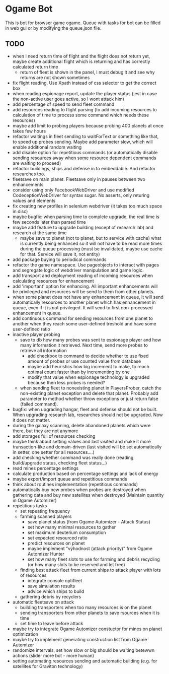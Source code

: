 Ogame Bot
=============

This is bot for browser game ogame. 
Queue with tasks for bot can be filled in web gui or by modifying the queue.json file.

TODO
-----
- when I need return time of flight and the flight does not return yet, maybe create additional flight which is returning and has correctly calculated return time
	- return of fleet is shown in the panel, I must debug it and see why returns are not shown sometimes
- fix flight reading. Use Xpath instead of css selector to get the correct box
- when reading espionage report, update the player status (jest in case the non-active user goes active, so I wont attack him)
- add percentage of speed to send fleet command
- add resources reading to flight parsing (to add incoming resources to calculation of time to process some command which needs these resources)
- maybe add limit to probing players because probing 400 planets at once takes few hours
- refactor waitings in fleet sending to waitForText or something like that, to speed up probes sending. Maybe add parameter slow, which will enable additional random waiting
- add disable option for repetitious commands (or automatically disable sending resources away when some resource dependent commands are waiting to proceed)
- refactor buildings, ships and defense in to embeddable. And refactor researches too.
- fleetsave on main planet. Fleetsave only in pauses between two enhancements
- consider using only FacebookWebDriver and use modified CodeceptionWebDriver for syntax sugar. No asserts, only returing values and elements
- fix creating new profiles in selenium webdriver (it takes too much space in disc)
- maybe bugfix: when parsing time to complete upgrade, the real time is few seconds later than parsed time
- maybe add feature to upgrade building (except of research lab) and research at the same time
	- maybe save to planet (not to planet, but to service with cache) what is currently being enhanced so it will not have to be read more times during the queue processing (must be invalidated, maybe use cache for that. Service will save it, not entity)
- add package buying to periodical commands
- refactor the game namespace. Use pageobjects to interact with pages and segregate logic of webdriver manipulation and game logic.
- add transport and deployment reading of incoming resources when calculating resources for enhancement
- add 'important' option for enhancing. All important enhancements will be privileged and resources will be send to them from other planets.
- when some planet does not have any enhancement in queue, it will send automatically resources to another planet which has enhancement in queue, even if it is not privileged. It will send to first non-processed enhancement in queue.
- add continuous command for sending resources from one planet to another when they reach some user-defined treshold and have some user-defined ratio
- inactive player probing
	- save to db how many probes was sent to espionage player and how many information it retrieved. Next time, send more probes to retrieve all information
		- add checkbox to command to decide whether to use fixed amount of probes or use counted value from database
		- maybe add heuristics how big increment to make, to reach optimal count faster than by incrementing by one
		- modify that value when espionage technology is upgraded because then less probes is needed?
	- when sending fleet to nonexisting planet in PlayersProber, catch the non-existing planet exception and delete that planet. Probably add parameter to method whether throw exceptions or just return false (failed command). 
- bugfix: when upgrading hangar, fleet and defense should not be built. When upgrading research lab, researches should not be upgraded. Now it does not matter.
- during the galaxy scanning, delete abandoned planets which were there, but they are not anymore
- add storages full of resources checking
- maybe think about setting values and last visited and make it more transaction-like and domain-driven (last visited will be set automatically in setter, one setter for all resources....)
- add checking whether command was really done (reading build/upgrade status, checking fleet status...)
- read mines percentage settings
- calculate production based on percentage settings and lack of energy
- maybe export/import queue and repetitious commands
- think about routines implementation (repetitious commands)
- automatically buy new probes when probes are destroyed when gathering data and buy new satellites when destroyed (Maintain quantity in Ogame Automizer)
- repetitious tasks
	- set repeating frequency
	- farming scanned players 
		- save planet status (from Ogame Automizer - Attack Status)
		- set how many minimal resources to gather
		- set maximum deuterium consumption
		- set expected resourced ratio
		- predict resources on planet
		- maybe implement "výhodnost (attack priority)" from Ogame Automizer Hunter 
		- set how many fleet slots to use for farming and debris recycling (or how many slots to be reserved and let free)
	- finding best attack fleet from current ships to attack player with lots of resources
		- integrate console optifleet
		- save simulation results
		- advice which ships to build
	- gathering debris by recyclers
- automatic fleetsave on attack
	- building transporters when too many resources is on the planet
	- sending transporters from other planets to save rsources when it is time
	- set time to leave before attack
- maybe try to integrate Ogame Automizer constuctor for mines on planet optimization
- maybe try to implement generating construction list from Ogame Automizer
- randomize intervals, set how slow or big should be waiting betewwn actions (slider more bot - more human)
- setting automating resources sending and automatic building (e.g. for satellites for Graviton technology)